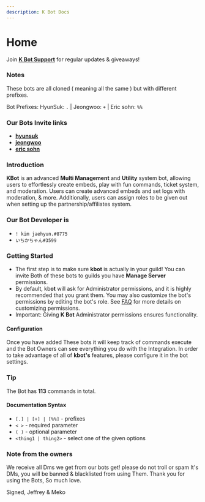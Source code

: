 ```yaml
---
description: K Bot Docs
---
```


# Home

Join [**K Bot Support**](https://discord.gg/ekV49fFb6X) for regular updates & giveaways!

### Notes

These bots are all cloned ( meaning all the same ) but with different prefixes.

Bot Prefixes: HyunSuk: `.` | Jeongwoo: `+` | Eric sohn: `%%`

### Our Bots Invite links

* [**hyunsuk**](https://bit.ly/hyunsukbot)
* [**jeongwoo**](https://bit.ly/jeongwoobot)
* [**eric sohn**](https://bit.ly/ericsohnbot)

### Introduction

**KBot** is an advanced **Multi Management** and **Utility** system bot, allowing users to effortlessly create embeds, play with fun commands, ticket system, and moderation. Users can create advanced embeds and set logs with moderation, & more. Additionally, users can assign roles to be given out when setting up the partnership/affiliates system.

### Our Bot Developer is

* `! kim jaehyun.#8775`
* `いちかちゃん#3599`

### Getting Started

* The first step is to make sure **kbot** is actually in your guild! You can invite Both of these bots to guilds you have **Manage Server** permissions.
* By default, kb**ot** will ask for Administrator permissions, and it is highly recommended that you grant them. You may also customize the bot's permissions by editing the bot's role. See [FAQ](https://kbot.gitbook.io/kbot-documentation/faq) for more details on customizing permissions.
* Important: Giving **K Bot** Administrator permissions ensures functionality.

#### Configuration

Once you have added These bots it will keep track of commands execute and the Bot Owners can see everything you do with the Integration. In order to take advantage of all of **kbot's** features, please configure it in the bot settings.

### Tip

The Bot has **113** commands in total.

#### Documentation Syntax

* `[.] | [+] | [%%]` - prefixes
* `< >` - required parameter
* `( )` - optional parameter
* `<thing1 | thing2>` - select one of the given options

### Note from the owners

We receive all Dms we get from our bots get! please do not troll or spam It's DMs, you will be banned & blacklisted from using Them. Thank you for using the Bots, So much love.

Signed, Jeffrey & Meko


